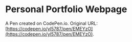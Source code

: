 # Personal Portfolio Webpage

A Pen created on CodePen.io. Original URL: [https://codepen.io/yl5787/pen/EMEYzO](https://codepen.io/yl5787/pen/EMEYzO).


